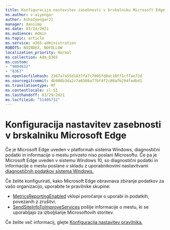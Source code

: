 ```yaml
---
title: Konfiguracija nastavitev zasebnosti v brskalniku Microsoft Edge
ms.author: v-aiyengar
author: AshaIyengar21
manager: dansimp
ms.date: 03/24/2021
ms.audience: Admin
ms.topic: article
ms.service: o365-administration
ROBOTS: NOINDEX, NOFOLLOW
localization_priority: Normal
ms.collection: Adm_O365
ms.custom:
- "9004632"
- "8367"
ms.openlocfilehash: 2367a7a55d1837fa7c7095fd0ac10ff1cf7ae72d
ms.sourcegitcommit: db908b3da2c7a6508a77bf4f2c80afb294fadbd1
ms.translationtype: MT
ms.contentlocale: sl-SI
ms.lasthandoff: 03/29/2021
ms.locfileid: "51405732"
---
```

# <a name="configure-privacy-settings-in-microsoft-edge"></a>Konfiguracija nastavitev zasebnosti v brskalniku Microsoft Edge

Če je Microsoft Edge uveden v platformah sistema Windows, diagnostični podatki in informacije o mestu privzeto niso poslani Microsoftu. Če pa je Microsoft Edge uveden v sistemu Windows 10, so diagnostični podatki in informacije o mestu poslane v skladu z uporabnikovimi nastavitvami [diagnostičnih podatkov sistema Windows.](https://go.microsoft.com/fwlink/?linkid=2132472)

Če želite konfigurirati, kako Microsoft Edge obravnava zbiranje podatkov za vašo organizacijo, uporabite te pravilnike skupine:
- [MetricsReportingEnabled](https://go.microsoft.com/fwlink/?linkid=2132470) vklopi poročanje o uporabi in podatkih, povezanih z zrušitvi.
- [SendSiteInfoToImproveServices](https://go.microsoft.com/fwlink/?linkid=2132470) pošlje informacije o mestu, ki se uporabljajo za izboljšanje Microsoftovih storitev.

Če želite več informacij, glejte [Konfiguracija nastavitev pravilnika.](https://go.microsoft.com/fwlink/?linkid=2132577)
